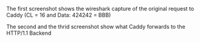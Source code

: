 The first screenshot shows the wireshark capture of the original request to Caddy (CL = 16 and Data: 424242 = BBB)

The second and the thrid screenshot show what Caddy forwards to the HTTP/1.1 Backend

